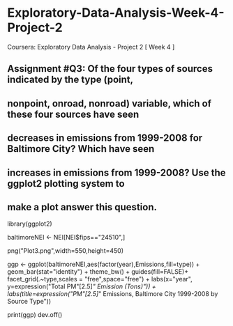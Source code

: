 # Exploratory-Data-Analysis-Week-4-Project-2
Coursera: Exploratory Data Analysis - Project 2 [ Week 4 ]
## Assignment #Q3: Of the four types of sources indicated by the type (point, 
## nonpoint, onroad, nonroad) variable, which of these four sources have seen 
## decreases in emissions from 1999-2008 for Baltimore City? Which have seen 
## increases in emissions from 1999-2008? Use the ggplot2 plotting system to 
## make a plot answer this question.

library(ggplot2)

baltimoreNEI <- NEI[NEI$fips=="24510",]

png("Plot3.png",width=550,height=450)

ggp <- ggplot(baltimoreNEI,aes(factor(year),Emissions,fill=type)) +
    geom_bar(stat="identity") +
    theme_bw() + guides(fill=FALSE)+
    facet_grid(.~type,scales = "free",space="free") + 
    labs(x="year", y=expression("Total PM"[2.5]*" Emission (Tons)")) + 
    labs(title=expression("PM"[2.5]*" Emissions, Baltimore City 1999-2008 by Source Type"))

print(ggp)
dev.off()
